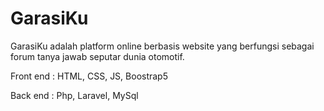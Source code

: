 # GarasiKu
GarasiKu adalah platform online berbasis website yang berfungsi sebagai forum tanya jawab seputar dunia otomotif.

Front end : HTML, CSS, JS, Boostrap5 

Back  end : Php, Laravel, MySql
